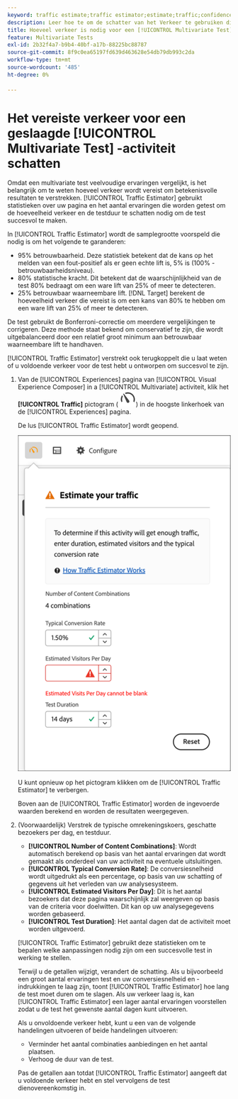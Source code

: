 ```yaml
---
keyword: traffic estimate;traffic estimator;estimate;traffic;confidence;statistical power;lift;bonferroni;conversion rate;visitors per day;duration
description: Leer hoe te om de schatter van het Verkeer te gebruiken die u laat weten of hebt u voldoende verkeer voor uw  [!DNL Adobe Target] [!UICONTROL Multivariate Test] activiteit om te slagen.
title: Hoeveel verkeer is nodig voor een [!UICONTROL Multivariate Test] (MVT) activiteit?
feature: Multivariate Tests
exl-id: 2b32f4a7-b9b4-40bf-a17b-88225bc88787
source-git-commit: 8f9c0ea65197fd639d463628e54db79db993c2da
workflow-type: tm+mt
source-wordcount: '485'
ht-degree: 0%

---
```


# Het vereiste verkeer voor een geslaagde [!UICONTROL Multivariate Test] -activiteit schatten

Omdat een multivariate test veelvoudige ervaringen vergelijkt, is het belangrijk om te weten hoeveel verkeer wordt vereist om betekenisvolle resultaten te verstrekken. [!UICONTROL Traffic Estimator] gebruikt statistieken over uw pagina en het aantal ervaringen die worden getest om de hoeveelheid verkeer en de testduur te schatten nodig om de test succesvol te maken.

In [!UICONTROL Traffic Estimator] wordt de samplegrootte voorspeld die nodig is om het volgende te garanderen:

* 95% betrouwbaarheid. Deze statistiek betekent dat de kans op het melden van een fout-positief als er geen echte lift is, 5% is (100% - betrouwbaarheidsniveau).
* 80% statistische kracht. Dit betekent dat de waarschijnlijkheid van de test 80% bedraagt om een ware lift van 25% of meer te detecteren.
* 25% betrouwbaar waarneembare lift. [!DNL Target] berekent de hoeveelheid verkeer die vereist is om een kans van 80% te hebben om een ware lift van 25% of meer te detecteren.

De test gebruikt de Bonferroni-correctie om meerdere vergelijkingen te corrigeren. Deze methode staat bekend om conservatief te zijn, die wordt uitgebalanceerd door een relatief groot minimum aan betrouwbaar waarneembare lift te handhaven.

[!UICONTROL Traffic Estimator] verstrekt ook terugkoppelt die u laat weten of u voldoende verkeer voor de test hebt u ontworpen om succesvol te zijn.

1. Van de [!UICONTROL Experiences] pagina van [!UICONTROL Visual Experience Composer] in a [!UICONTROL Multivariate] activiteit, klik het **[!UICONTROL Traffic]** pictogram ( ![ pictogram van de Schatter van het Verkeer ](/help/main/assets/icons/Gauge2.svg)) in de hoogste linkerhoek van de [!UICONTROL Experiences] pagina.

   De lus [!UICONTROL Traffic Estimator] wordt geopend.

   ![ het gebruikersinterface van de schatter van het Verkeer ](/help/main/c-activities/c-multivariate-testing/t-create-multivariate-test/assets/mvt-est.png)

   U kunt opnieuw op het pictogram klikken om de [!UICONTROL Traffic Estimator] te verbergen.

   Boven aan de [!UICONTROL Traffic Estimator] worden de ingevoerde waarden berekend en worden de resultaten weergegeven.

1. (Voorwaardelijk) Verstrek de typische omrekeningskoers, geschatte bezoekers per dag, en testduur.

   * **[!UICONTROL Number of Content Combinations]**: Wordt automatisch berekend op basis van het aantal ervaringen dat wordt gemaakt als onderdeel van uw activiteit na eventuele uitsluitingen.
   * **[!UICONTROL Typical Conversion Rate]**: De conversiesnelheid wordt uitgedrukt als een percentage, op basis van uw schatting of gegevens uit het verleden van uw analysesysteem.
   * **[!UICONTROL Estimated Visitors Per Day]**: Dit is het aantal bezoekers dat deze pagina waarschijnlijk zal weergeven op basis van de criteria voor doelwitten. Dit kan op uw analysegegevens worden gebaseerd.
   * **[!UICONTROL Test Duration]**: Het aantal dagen dat de activiteit moet worden uitgevoerd.

   [!UICONTROL Traffic Estimator] gebruikt deze statistieken om te bepalen welke aanpassingen nodig zijn om een succesvolle test in werking te stellen.

   Terwijl u de getallen wijzigt, verandert de schatting. Als u bijvoorbeeld een groot aantal ervaringen test en uw conversiesnelheid en -indrukkingen te laag zijn, toont [!UICONTROL Traffic Estimator] hoe lang de test moet duren om te slagen. Als uw verkeer laag is, kan [!UICONTROL Traffic Estimator] een lager aantal ervaringen voorstellen zodat u de test het gewenste aantal dagen kunt uitvoeren.

   Als u onvoldoende verkeer hebt, kunt u een van de volgende handelingen uitvoeren of beide handelingen uitvoeren:

   * Verminder het aantal combinaties aanbiedingen en het aantal plaatsen.
   * Verhoog de duur van de test.

   Pas de getallen aan totdat [!UICONTROL Traffic Estimator] aangeeft dat u voldoende verkeer hebt en stel vervolgens de test dienovereenkomstig in.
